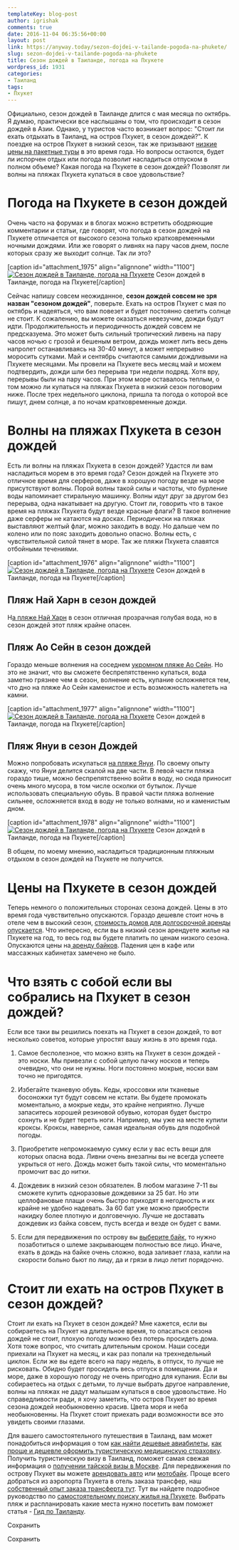 ```yaml
---
templateKey: blog-post
author: igrishak
comments: true
date: 2016-11-04 06:35:56+00:00
layout: post
link: https://anyway.today/sezon-dojdei-v-tailande-pogoda-na-phukete/
slug: sezon-dojdei-v-tailande-pogoda-na-phukete
title: Сезон дождей в Таиланде, погода на Пхукете
wordpress_id: 1931
categories:
- Таиланд
tags:
- Пхукет
---
```


Официально, сезон дождей в Таиланде длится с мая месяца по октябрь. Я думаю, практически все наслышаны о том, что происходит в сезон дождей в Азии. Однако, у туристов часто возникает вопрос: "Стоит ли ехать отдыхать в Таиланд, на остров Пхукет, в сезон дождей?". К поездке на остров Пхукет в низкий сезон, так же призывают [низкие цены на пакетные туры](https://c43.travelpayouts.com/click?shmarker=14510&promo_id=1094&source_type=customlink&type=click&custom_url=http%3A%2F%2Fwww.onlinetours.ru%2Ftours%2F57ecaa68c4a6af5bd0040225abeb6b52%3Fshow_prices%3Dfalse) в это время года. Но вопросы остаются, будет ли испорчен отдых или погода позволит насладиться отпуском в полном объеме? Какая погода на Пхукете в сезон дождей? Позволят ли волны на пляжах Пхукета купаться в свое удовольствие?




<!-- more -->





# Погода на Пхукете в сезон дождей




Очень часто на форумах и в блогах можно встретить ободряющие комментарии и статьи, где говорят, что погода в сезон дождей на Пхукете отличается от высокого сезона только кратковременными ночными дождями. Или же говорят о ливнях на пару часов днем, после которых сразу же выходит солнце. Так ли это?




[caption id="attachment_1975" align="alignnone" width="1100"][![Сезон дождей в Таиланде, погода на Пхукете](https://anyway.today/wp-content/uploads/2016/06/IMG_20160524_121751_HDR.jpg)](https://anyway.today/wp-content/uploads/2016/06/IMG_20160524_121751_HDR.jpg) Сезон дождей в Таиланде, погода на Пхукете[/caption]


Сейчас напишу совсем неожиданное, **сезон дождей совсем не зря назван "сезоном дождей"**, поверьте. Ехать на остров Пхукет с мая по октябрь и надеяться, что вам повезет и будет постоянно светить солнце не стоит. К сожалению, вы можете оказаться невезучим, дожди будут идти. Продолжительность и периодичность дождей совсем не предсказуема. Это может быть сильный тропический ливень на пару часов ночью с грозой и бешеным ветром, дождь может лить весь день напролет останавливаясь на 30-40 минут, а может непрерывно моросить сутками. Май и сентябрь считаются самыми дождливыми на Пхукете месяцами. Мы провели на Пхукете весь месяц май и можем подтвердить, дожди шли без перерыва три недели подряд. Хотя вру, перерывы были на пару часов. При этом море оставалось теплым, о том можно ли купаться на пляжах Пхукета в низкий сезон поговорим ниже. После трех недельного циклона, пришла та погода о которой все пишут, днем солнце, а по ночам кратковременные дожди.





# Волны на пляжах Пхукета в сезон дождей




Есть ли волны на пляжах Пхукета в сезон дождей? Удастся ли вам насладиться морем в это время года? Сезон дождей на Пхукете это отличное время для серферов, даже в хорошую погоду везде на море присутствуют волны. Порой волны такой силы и частоты, что бурление воды напоминает стиральную машинку. Волны идут друг за другом без перерыва, одна накатывает на другую. Стоит ли, говорить что в такое время на пляжах Пхукета будут везде красные флаги? В такое волнение даже серферы не катаются на досках. Периодически на пляжах выставляют желтый флаг, можно заходить в воду. Но дальше чем по колено или по пояс заходить довольно опасно. Волны есть, с чувствительной силой тянет в море. Так же пляжи Пхукета славятся отбойными течениями.




[caption id="attachment_1976" align="alignnone" width="1100"][![Сезон дождей в Таиланде, погода на Пхукете](https://anyway.today/wp-content/uploads/2016/06/IMG_20160520_091241_HDR.jpg)](https://anyway.today/wp-content/uploads/2016/06/IMG_20160520_091241_HDR.jpg) Сезон дождей в Таиланде, погода на Пхукете[/caption]


## Пляж Най Харн в сезон дождей




Н[а пляже Най Харн](https://anyway.today/plyaj-nai-harn-odin-iz-luchih-plyajea-phuketa/) в сезон отличная прозрачная голубая вода, но в сезон дождей этот пляж крайне опасен.





## Пляж Ао Сейн в сезон дождей




Гораздо меньше волнения на соседнем [укромном пляже Ао Сейн](https://anyway.today/plyaj-ao-sein-ukromnoe-mesto-na-phukete/). Но это не значит, что вы сможете беспрепятственно купаться, вода заметно грязнее чем в сезон, волнение есть, купание осложняется тем, что дно на пляже Ао Сейн каменистое и есть возможность налететь на камни.




[caption id="attachment_1977" align="alignnone" width="1100"][![Сезон дождей в Таиланде, погода на Пхукете](https://anyway.today/wp-content/uploads/2016/06/IMG_2291.jpg)](https://anyway.today/wp-content/uploads/2016/06/IMG_2291.jpg) Сезон дождей в Таиланде, погода на Пхукете[/caption]


## Пляж Януи в сезон Дождей




Можно попробовать искупаться [на пляже Януи](https://anyway.today/plyaj-yanui-na-phukete/). По своему опыту скажу, что Януи делится скалой на две части. В левой части пляжа гораздо тише, можно беспрепятственно войти в воду, но сюда приносит очень много мусора, в том числе осколки от бутылок. Лучше использовать специальную обувь. В правой части пляжа волнение сильнее, осложняется вход в воду не только волнами, но и каменистым дном.




[caption id="attachment_1978" align="alignnone" width="1100"][![Сезон дождей в Таиланде, погода на Пхукете](https://anyway.today/wp-content/uploads/2016/06/IMG_20160524_113606.jpg)](https://anyway.today/wp-content/uploads/2016/06/IMG_20160524_113606.jpg) Сезон дождей в Таиланде, погода на Пхукете[/caption]




В общем, по моему мнению, насладиться традиционным пляжным отдыхом в сезон дождей на Пхукете не получится.





# Цены на Пхукете в сезон дождей




Теперь немного о положительных сторонах сезона дождей. Цены в это время года чувствительно опускаются. Гораздо дешевле стоит ночь в отеле чем в высокий сезон, [стоимость домов для долгосрочной аренды опускается](https://anyway.today/hotite-snyat-jilie-na-phukete-plyaj-ravai-otlichno-poidet/). Что интересно, если вы в низкий сезон арендуете жилье на Пхукете на год, то весь год вы будете платить по ценам низкого сезона. Опускаются цены на[ аренду байков](https://anyway.today/arenda-baika-na-phukete/). Падения цен в кафе или массажных кабинетах замечено не было.





# Что взять с собой если вы собрались на Пхукет в сезон дождей?


Если все таки вы решились поехать на Пхукет в сезон дождей, то вот несколько советов, которые упростят вашу жизнь в это время года.



 	
  1. Самое бесполезное, что можно взять на Пхукет в сезон дождей - это носки. Мы привезли с собой целую пачку носков и теперь очевидно, что они не нужны. Ноги постоянно мокрые, носки вам точно не пригодятся.

 	
  2. Избегайте тканевую обувь. Кеды, кроссовки или тканевые босоножки тут будут совсем не кстати. Вы будете промокать моментально, а мокрые кеды, это крайне неприятно. Лучше запаситесь хорошей резиновой обувью, которая будет быстро сохнуть и не будет тереть ноги. Например, мы уже на месте купили кроксы. Кроксы, наверное, самая идеальная обувь для подобной погоды.

 	
  3. Приобретите непромокаемую сумку если у вас есть вещи для которых опасна вода. Ливни очень внезапны вы не всегда успеете укрыться от него. Дождь может быть такой силы, что моментально промочит вас до нитки.

 	
  4. Дождевик в низкий сезон обязателен. В любом магазине 7-11 вы сможете купить одноразовые дождевики за 25 бат. Но эти целлофановые плащи очень быстро приходят в негодность и их крайне не удобно надевать. За 60 бат уже можно приобрести накидку более плотную и долговечную. Лучше не доставать дождевик из байка совсем, пусть всегда и везде он будет с вами.

 	
  5. Если для передвижения по острову вы [выберите байк](https://anyway.today/arenda-baika-na-phukete/), то нужно позаботиться о шлеме закрывающем полностью все лицо. Иначе, ехать в дождь на байке очень сложно, вода заливает глаза, капли на скорости больно бьют по лицу, да и грязи в лицо летит порядочно.




# Стоит ли ехать на остров Пхукет в сезон дождей?




Стоит ли ехать на Пхукет в сезон дождей? Мне кажется, если вы собираетесь на Пхукет на длительное время, то опасаться сезона дождей не стоит, плохую погоду можно без потерь просидеть дома. Хотя тоже вопрос, что считать длительным сроком. Наши соседи приехали на Пхукет на месяц, и как раз попали на трехнедельный циклон. Если же вы едете всего на пару недель, в отпуск, то лучше не рисковать. Обидно будет просидеть весь отпуск в помещении. Да и море, даже в хорошую погоду не очень пригодно для купания. Если вы собираетесь на отдых с детьми, то лучше выбрать другое направление, волны на пляжах не дадут малышам купаться в свое удовольствие. Но справедливости ради, я хочу заметить, что остров Пхукет во время сезона дождей необыкновенно красив. Цвета моря и неба необыкновенны. На Пхукет стоит приехать ради возможности все это увидеть своими глазами.





Для вашего самостоятельного путешествия в Таиланд, вам может понадобиться информация о том [как найти дешевые авиабилеты](https://anyway.today/kak-naiti-deshevie-aviabileti/), [как проще и дешевле оформить туристическую медицинскую страховку](https://anyway.today/zachem-nujna-turisticheskaya-medizinskay-strahovka/). Получить туристическую визу в Таиланд, поможет самая свежая информация о [получении тайской визы в Москве](https://anyway.today/nujna-li-visa-v-tailand-v-dlya-rossiyan/). Для передвижения по острову Пхукет вы можете [арендовать авто](https://anyway.today/arenda-avto-na-phukete/) или [мотобайк](https://anyway.today/arenda-baika-na-phukete/). Проще всего добраться из аэропорта Пхукета в отель заказа трансфер, наш [собственный опыт заказа трансферта тут](https://anyway.today/transfer-iz-aeroporta-phuketa/). Тут вы найдете подробное руководство по [самостоятельному поиску жилья на Пхукете](https://anyway.today/samostoyatelnii-poisk-i-arendanedorogogo-jiliya-na-phukete/). Выбрать пляж и распланировать какие места нужно посетить вам поможет статья - [Гид по Таиланду](https://anyway.today/gid-po-tailandu/).


Сохранить

Сохранить
